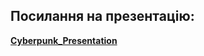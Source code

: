 ## Посилання на презентацію:
**[Cyberpunk_Presentation]([https://docs.google.com/presentation/d/1PNydq04ZEuGugJDdzdKxAFO0jadwHAiYhYom1ikKyM4/edit?usp=sharing](https://docs.google.com/presentation/d/1oKnxNEhr5Hl00UOHljjwfj7-HaOpGQZlAEuhgMPCMik/edit?usp=sharing))**
